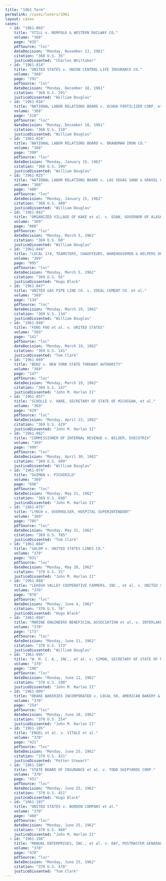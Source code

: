```yaml
---
title: "1961 Term"
permalink: /cases/loners/1961
layout: cases
cases:
  - id: "1961-003"
    title: "STILL v. NORFOLK & WESTERN RAILWAY CO."
    volume: "368"
    page: "035"
    pdfSource: "loc"
    dateDecision: "Monday, November 13, 1961"
    citation: "368 U.S. 35"
    justiceDissented: "Charles Whittaker"
  - id: "1961-014"
    title: "UNITED STATES v. UNION CENTRAL LIFE INSURANCE CO."
    volume: "368"
    page: "291"
    pdfSource: "loc"
    dateDecision: "Monday, December 18, 1961"
    citation: "368 U.S. 291"
    justiceDissented: "William Douglas"
  - id: "1961-016"
    title: "NATIONAL LABOR RELATIONS BOARD v. OCHOA FERTILIZER CORP. et al."
    volume: "368"
    page: "318"
    pdfSource: "loc"
    dateDecision: "Monday, December 18, 1961"
    citation: "368 U.S. 318"
    justiceDissented: "William Douglas"
  - id: "1961-024"
    title: "NATIONAL LABOR RELATIONS BOARD v. BRANDMAN IRON CO."
    volume: "368"
    page: "399"
    pdfSource: "loc"
    dateDecision: "Monday, January 15, 1962"
    citation: "368 U.S. 399"
    justiceDissented: "William Douglas"
  - id: "1961-025"
    title: "NATIONAL LABOR RELATIONS BOARD v. LAS VEGAS SAND & GRAVEL CORP."
    volume: "368"
    page: "400"
    pdfSource: "loc"
    dateDecision: "Monday, January 15, 1962"
    citation: "368 U.S. 400"
    justiceDissented: "William Douglas"
  - id: "1961-042"
    title: "ORGANIZED VILLAGE OF KAKE et al. v. EGAN, GOVERNOR OF ALASKA"
    volume: "369"
    page: "060"
    pdfSource: "loc"
    dateDecision: "Monday, March 5, 1962"
    citation: "369 U.S. 60"
    justiceDissented: "William Douglas"
  - id: "1961-044"
    title: "LOCAL 174, TEAMSTERS, CHAUFFEURS, WAREHOUSEMEN & HELPERS OF AMERICA, v. LUCAS FLOUR CO."
    volume: "369"
    page: "095"
    pdfSource: "loc"
    dateDecision: "Monday, March 5, 1962"
    citation: "369 U.S. 95"
    justiceDissented: "Hugo Black"
  - id: "1961-047"
    title: "UNITED GAS PIPE LINE CO. v. IDEAL CEMENT CO. et al."
    volume: "369"
    page: "134"
    pdfSource: "loc"
    dateDecision: "Monday, March 19, 1962"
    citation: "369 U.S. 134"
    justiceDissented: "William Douglas"
  - id: "1961-048"
    title: "FONG FOO et al. v. UNITED STATES"
    volume: "369"
    page: "141"
    pdfSource: "loc"
    dateDecision: "Monday, March 19, 1962"
    citation: "369 U.S. 141"
    justiceDissented: "Tom Clark"
  - id: "1961-049"
    title: "BENZ v. NEW YORK STATE THRUWAY AUTHORITY"
    volume: "369"
    page: "147"
    pdfSource: "loc"
    dateDecision: "Monday, March 19, 1962"
    citation: "369 U.S. 147"
    justiceDissented: "John M. Harlan II"
  - id: "1961-057"
    title: "SCHOLLE v. HARE, SECRETARY OF STATE OF MICHIGAN, et al."
    volume: "369"
    page: "429"
    pdfSource: "loc"
    dateDecision: "Monday, April 23, 1962"
    citation: "369 U.S. 429"
    justiceDissented: "John M. Harlan II"
  - id: "1961-062"
    title: "COMMISSIONER OF INTERNAL REVENUE v. BILDER, EXECUTRIX"
    volume: "369"
    page: "499"
    pdfSource: "loc"
    dateDecision: "Monday, April 30, 1962"
    citation: "369 U.S. 499"
    justiceDissented: "William Douglas"
  - id: "1961-074"
    title: "GUZMAN v. PICHIRILO"
    volume: "369"
    page: "698"
    pdfSource: "loc"
    dateDecision: "Monday, May 21, 1962"
    citation: "369 U.S. 698"
    justiceDissented: "John M. Harlan II"
  - id: "1961-075"
    title: "LYNCH v. OVERHOLSER, HOSPITAL SUPERINTENDENT"
    volume: "369"
    page: "705"
    pdfSource: "loc"
    dateDecision: "Monday, May 21, 1962"
    citation: "369 U.S. 705"
    justiceDissented: "Tom Clark"
  - id: "1961-084"
    title: "SALEM v. UNITED STATES LINES CO."
    volume: "370"
    page: "031"
    pdfSource: "loc"
    dateDecision: "Monday, May 28, 1962"
    citation: "370 U.S. 31"
    justiceDissented: "John M. Harlan II"
  - id: "1961-088"
    title: "LEHIGH VALLEY COOPERATIVE FARMERS, INC., et al. v. UNITED STATES et al."
    volume: "370"
    page: "076"
    pdfSource: "loc"
    dateDecision: "Monday, June 4, 1962"
    citation: "370 U.S. 76"
    justiceDissented: "Hugo Black"
  - id: "1961-094"
    title: "MARINE ENGINEERS BENEFICIAL ASSOCIATION et al. v. INTERLAKE STEAMSHIP CO. et al."
    volume: "370"
    page: "173"
    pdfSource: "loc"
    dateDecision: "Monday, June 11, 1962"
    citation: "370 U.S. 173"
    justiceDissented: "William Douglas"
  - id: "1961-095"
    title: "W. M. C. A., INC., et al. v. SIMON, SECRETARY OF STATE OF NEW YORK, et al."
    volume: "370"
    page: "190"
    pdfSource: "loc"
    dateDecision: "Monday, June 11, 1962"
    citation: "370 U.S. 190"
    justiceDissented: "John M. Harlan II"
  - id: "1961-099"
    title: "DRAKE BAKERIES INCORPORATED v. LOCAL 50, AMERICAN BAKERY & CONFECTIONERY WORKERS INTERNATIONAL, AFL-CIO, et al."
    volume: "370"
    page: "254"
    pdfSource: "loc"
    dateDecision: "Monday, June 18, 1962"
    citation: "370 U.S. 254"
    justiceDissented: "John M. Harlan II"
  - id: "1961-105"
    title: "ENGEL et al. v. VITALE et al."
    volume: "370"
    page: "421"
    pdfSource: "loc"
    dateDecision: "Monday, June 25, 1962"
    citation: "370 U.S. 421"
    justiceDissented: "Potter Stewart"
  - id: "1961-106"
    title: "STATE BOARD OF INSURANCE et al. v. TODD SHIPYARDS CORP."
    volume: "370"
    page: "451"
    pdfSource: "loc"
    dateDecision: "Monday, June 25, 1962"
    citation: "370 U.S. 451"
    justiceDissented: "Hugo Black"
  - id: "1961-107"
    title: "UNITED STATES v. BORDEN COMPANY et al."
    volume: "370"
    page: "460"
    pdfSource: "loc"
    dateDecision: "Monday, June 25, 1962"
    citation: "370 U.S. 460"
    justiceDissented: "John M. Harlan II"
  - id: "1961-108"
    title: "MANUAL ENTERPRISES, INC., et al. v. DAY, POSTMASTER GENERAL"
    volume: "370"
    page: "478"
    pdfSource: "loc"
    dateDecision: "Monday, June 25, 1962"
    citation: "370 U.S. 478"
    justiceDissented: "Tom Clark"
---
```

